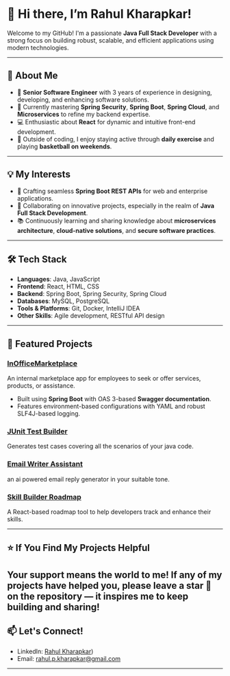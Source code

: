 # 👋 Hi there, I’m Rahul Kharapkar!  

Welcome to my GitHub! I'm a passionate **Java Full Stack Developer** with a strong focus on building robust, scalable, and efficient applications using modern technologies.  

---

## 👀 About Me  
- 💼 **Senior Software Engineer** with 3 years of experience in designing, developing, and enhancing software solutions.  
- 🌱 Currently mastering **Spring Security**, **Spring Boot**, **Spring Cloud**, and **Microservices** to refine my backend expertise.  
- 💻 Enthusiastic about **React** for dynamic and intuitive front-end development.  
- 🏀 Outside of coding, I enjoy staying active through **daily exercise** and playing **basketball on weekends**.  

---

## 💡 My Interests  
- 🔧 Crafting seamless **Spring Boot REST APIs** for web and enterprise applications.  
- 🤝 Collaborating on innovative projects, especially in the realm of **Java Full Stack Development**.  
- 📚 Continuously learning and sharing knowledge about **microservices architecture**, **cloud-native solutions**, and **secure software practices**.  

---

## 🛠️ Tech Stack  
- **Languages**: Java, JavaScript  
- **Frontend**: React, HTML, CSS  
- **Backend**: Spring Boot, Spring Security, Spring Cloud  
- **Databases**: MySQL, PostgreSQL  
- **Tools & Platforms**: Git, Docker, IntelliJ IDEA  
- **Other Skills**: Agile development, RESTful API design  

---

## 🚀 Featured Projects  
### [InOfficeMarketplace](https://github.com/RahulKharapkar/InOfficeMarketplace)  
An internal marketplace app for employees to seek or offer services, products, or assistance.  
- Built using **Spring Boot** with OAS 3-based **Swagger documentation**.  
- Features environment-based configurations with YAML and robust SLF4J-based logging.
  
### [JUnit Test Builder](https://github.com/RahulKharapkar/JUnitTestBuilder)
Generates test cases covering all the scenarios of your java code.

### [Email Writer Assistant](https://github.com/RahulKharapkar/Email_Writer_Assistant/)  
an ai powered email reply generator in your suitable tone.  

### [Skill Builder Roadmap](https://github.com/RahulKharapkar/SkillMaster-Pro)  
A React-based roadmap tool to help developers track and enhance their skills.  

---
## ⭐ If You Find My Projects Helpful  
Your support means the world to me! If any of my projects have helped you, please **leave a star** 🌟 on the repository — it inspires me to keep building and sharing!  
---

## 📫 Let's Connect!  
- LinkedIn: [Rahul Kharapkar](https://www.linkedin.com/in/rahul-kharapkar-73429a150/))  
- Email: rahul.p.kharapkar@gmail.com  

---
